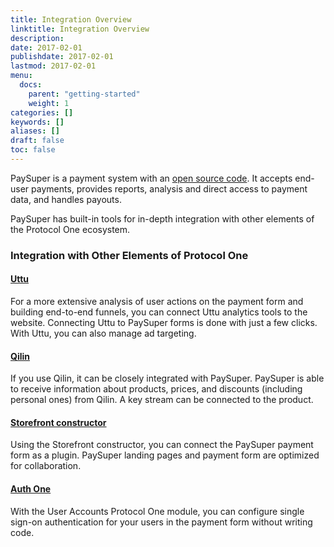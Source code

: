 ```yaml
---
title: Integration Overview
linktitle: Integration Overview
description:
date: 2017-02-01
publishdate: 2017-02-01
lastmod: 2017-02-01
menu:
  docs:
    parent: "getting-started"
    weight: 1
categories: []
keywords: []
aliases: []
draft: false
toc: false
---
```


PaySuper is a payment system with an [open source code](https://github.com/paysuper). It accepts end-user payments, provides reports, analysis and direct access to payment data, and handles payouts.

PaySuper has built-in tools for in-depth integration with other elements of the Protocol One ecosystem. 

### Integration with Other Elements of Protocol One

#### [Uttu](https://drive.google.com/a/protocol.one/open?id=1DexhXSLhbd3tFXDjP8WV4KqcKnv8PXe8mDgJuMOwVLI) 

For a more extensive analysis of user actions on the payment form and building end-to-end funnels, you can connect Uttu analytics tools to the website. Connecting Uttu to PaySuper forms is done with just a few clicks. With Uttu, you can also manage ad targeting. 

#### [Qilin](https://drive.google.com/a/protocol.one/open?id=1DexhXSLhbd3tFXDjP8WV4KqcKnv8PXe8mDgJuMOwVLI)

If you use Qilin, it can be closely integrated with PaySuper. PaySuper is able to receive information about products, prices, and discounts (including personal ones) from Qilin. A key stream can be connected to the product. 

#### [Storefront constructor](https://docs.google.com/document/d/1SZ3mRkxXHdtksR9vXu5pkqKYnEzkPh2PUqz1TOj94SY/edit)

Using the Storefront constructor, you can connect the PaySuper payment form as a plugin. PaySuper landing pages and payment form are optimized for collaboration. 

#### [Auth One](https://docs.google.com/document/d/18XPvGjEuPSjFO1S4QJEtylyWUDZoMAbHXYDamHYqK3U/edit?usp=sharing)

With the User Accounts Protocol One module, you can configure single sign-on authentication for your users in the payment form without writing code.